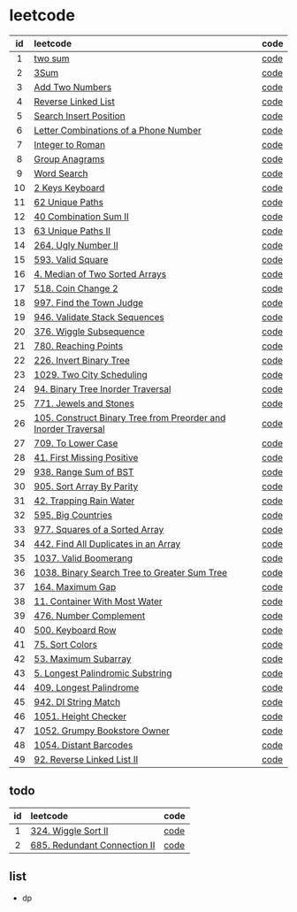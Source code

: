 # leetcode

|id|leetcode|code|
|:---:|:-----|-----|
|1|[two sum](https://leetcode.com/problems/two-sum/) | [code](./1-two-sum.js)|
|2|[3Sum](https://leetcode.com/problems/3sum/)|[code](./15-3sum.js)|
|3|[Add Two Numbers](https://leetcode.com/problems/add-two-numbers/)|[code](./2-add-two-numbers.js)|
|4|[Reverse Linked List](https://leetcode.com/problems/reverse-linked-list/)|[code](./206-reverse-linked-list.js)|
|5|[Search Insert Position](https://leetcode.com/problems/search-insert-position/)|[code](./35-search-insert-position.js)|
|6|[Letter Combinations of a Phone Number](https://leetcode.com/problems/letter-combinations-of-a-phone-number/) |[code](./17-letter-combinations-of-a-phone-number.js)|
|7|[Integer to Roman](https://leetcode.com/problems/integer-to-roman/) |[code](./12-integer-to-roman.js)|
|8|[Group Anagrams](https://leetcode.com/problems/group-anagrams/) |[code](./49-group-anagrams.js)|
|9|[Word Search](https://leetcode.com/problems/word-search/submissions/) |[code](./79-word-search.js)|
|10|[2 Keys Keyboard](https://leetcode.com/problems/2-keys-keyboard/)|[code](./650-2-keys-keyboard.js)|
|11|[62 Unique Paths](https://leetcode.com/problems/unique-paths/)|[code](./62-unique-paths.js)|
|12|[40 Combination Sum II](https://leetcode.com/problems/combination-sum-ii/)|[code](./40-combination-sum-ii.js)|
|13|[63 Unique Paths II](https://leetcode.com/problems/unique-paths-ii/)|[code](./63-unique-paths-ii.js)|
|14|[264. Ugly Number II](https://leetcode.com/problems/ugly-number-ii/)|[code](./264-ugly-number-ii.js)|
|15|[593. Valid Square](https://leetcode.com/problems/valid-square/)|[code](./593-valid-square.js)|
|16|[4. Median of Two Sorted Arrays](https://leetcode.com/problems/median-of-two-sorted-arrays/)|[code](./4-median-of-two-sorted-arrays.js)|
|17|[518. Coin Change 2](https://leetcode.com/problems/coin-change-2/)|[code](./518-coin-change-2.js)|
|18|[997. Find the Town Judge](https://leetcode.com/problems/find-the-town-judge/)|[code](./997-find-the-town-judge.js)|
|19|[946. Validate Stack Sequences](https://leetcode.com/problems/validate-stack-sequences/)|[code](./946-validate-stack-sequences.js)|
|20|[376. Wiggle Subsequence](https://leetcode.com/problems/wiggle-subsequence/)|[code](./376-wiggle-subsequence.js)|
|21|[780. Reaching Points](https://leetcode.com/problems/reaching-points/)|[code](./780-reaching-points.js)|
|22|[226. Invert Binary Tree](https://leetcode.com/problems/invert-binary-tree/)|[code](./226-invert-binary-tree.js)|
|23|[1029. Two City Scheduling](https://leetcode.com/problems/two-city-scheduling/)|[code](./1029-two-city-scheduling.js)|
|24|[94. Binary Tree Inorder Traversal](https://leetcode.com/problems/binary-tree-inorder-traversal/)|[code](./94-binary-tree-inorder-traversal.js)|
|25|[771. Jewels and Stones](https://leetcode.com/problems/jewels-and-stones/)|[code](./771-jewels-and-stones.js)|
|26|[105. Construct Binary Tree from Preorder and Inorder Traversal](https://leetcode.com/problems/construct-binary-tree-from-preorder-and-inorder-traversal/)|[code](./105-construct-binary-tree-from-preorder-and-inorder-traversal.js)|
|27|[709. To Lower Case](https://leetcode.com/problems/to-lower-case/)|[code](./709-to-lower-case.js)|
|28|[41. First Missing Positive](https://leetcode.com/problems/first-missing-positive/)|[code](./41-first-missing-positive.js)|
|29|[938. Range Sum of BST](https://leetcode.com/problems/range-sum-of-bst/)|[code](./29-range-sum-of-bst.js)|
|30|[905. Sort Array By Parity](https://leetcode.com/problems/sort-array-by-parity/)|[code](./905-sort-array-by-parity.js)|
|31|[42. Trapping Rain Water](https://leetcode.com/problems/trapping-rain-water/)|[code](./42-trapping-rain-water.js)|
|32|[595. Big Countries](https://leetcode.com/problems/big-countries/)|[code](./595-big-countries.sql)|
|33|[977. Squares of a Sorted Array](https://leetcode.com/problems/squares-of-a-sorted-array/)|[code](./977-squares-of-a-sorted-array.js)|
|34|[442. Find All Duplicates in an Array](https://leetcode.com/problems/find-all-duplicates-in-an-array/)|[code](./442-find-all-duplicates-in-an-array.js)|
|35|[1037. Valid Boomerang](https://leetcode.com/problems/valid-boomerang/)|[code](./1037-valid-boomerang.js)|
|36|[1038. Binary Search Tree to Greater Sum Tree](https://leetcode.com/contest/weekly-contest-135/problems/binary-search-tree-to-greater-sum-tree/)|[code](./1038-binary-search-tree-to-greater-sum-tree.js)|
|37|[164. Maximum Gap](https://leetcode.com/problems/maximum-gap/)|[code](./164-maximum-gap.js)|
|38|[11. Container With Most Water](https://leetcode.com/problems/container-with-most-water/)|[code](./11-container-with-most-water.js)|
|39|[476. Number Complement](https://leetcode.com/problems/number-complement/)|[code](./476-number-complement.js)|
|40|[500. Keyboard Row](https://leetcode.com/problems/keyboard-row/)|[code](./500-keyboard-row.js)|
|41|[75. Sort Colors](https://leetcode.com/problems/sort-colors/)|[code](./75-sort-colors.js)|
|42|[53. Maximum Subarray](https://leetcode.com/problems/maximum-subarray/)|[code](./53-maximum-subarray.js)|
|43|[5. Longest Palindromic Substring](https://leetcode.com/problems/longest-palindromic-substring/)|[code](./5-longest-palindromic-substring.js)|
|44|[409. Longest Palindrome](https://leetcode.com/problems/longest-palindrome/)|[code](./409-longest-palindrome.js)|
|45|[942. DI String Match](https://leetcode.com/problems/di-string-match/)|[code](./942-di-string-match.js)|
|46|[1051. Height Checker](https://leetcode.com/contest/weekly-contest-138/problems/height-checker/)|[code](./1051-height-checker.js)|
|47|[1052. Grumpy Bookstore Owner](https://leetcode.com/contest/weekly-contest-138/problems/grumpy-bookstore-owner/)|[code](./1052-grumpy-bookstore-owner.js)|
|48|[1054. Distant Barcodes](https://leetcode.com/contest/weekly-contest-138/problems/distant-barcodes/)|[code](./1054-distant-barcodes.js)|
|49|[92. Reverse Linked List II](https://leetcode.com/problems/reverse-linked-list-ii/)|[code](./92-reverse-linked-list-ii.js)|

## todo

|id|leetcode|code|
|:---:|:-----|-----|
|1|[324. Wiggle Sort II](https://leetcode.com/problems/wiggle-sort-ii/)|[code](./324-wiggle-sort-ii.js)|
|2|[685. Redundant Connection II](https://leetcode.com/problems/redundant-connection-ii/)|[code](./685-redundant-connection-ii.js)|

## list

* dp